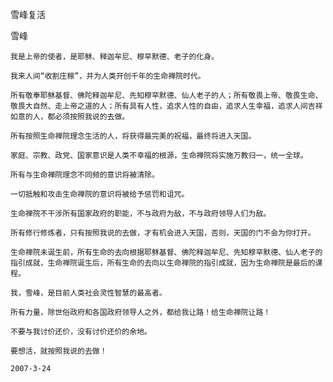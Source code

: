 雪峰复活

雪峰


    我是上帝的使者，是耶稣、释迦牟尼、穆罕默德、老子的化身。

    我来人间“收割庄稼”，并为人类开创千年的生命禅院时代。

    所有敬奉耶稣基督、佛陀释迦牟尼、先知穆罕默德、仙人老子的人；所有敬畏上帝、敬畏生命、敬畏大自然、走上帝之道的人；所有具有人性，追求人性的自由，追求人生幸福，追求人间吉祥如意的人，都必须按照我说的去做。

    所有按照生命禅院理念生活的人，将获得最完美的祝福，最终将进入天国。

    家庭、宗教、政党、国家意识是人类不幸福的根源，生命禅院将实施万教归一，统一全球。

    所有与生命禅院理念不同频的意识将被清除。

    一切抵触和攻击生命禅院的意识将被给予惩罚和诅咒。

    生命禅院不干涉所有国家政府的职能，不与政府为敌，不与政府领导人们为敌。

    所有修行修炼者，只有按照我说的去做，才有机会进入天国，否则，天国的门不会为你打开。

    生命禅院未诞生前，所有生命的去向根据耶稣基督、佛陀释迦牟尼、先知穆罕默德、仙人老子的指引成就，生命禅院诞生后，所有生命的去向以生命禅院的指引成就，因为生命禅院是最后的课程。

    我，雪峰，是目前人类社会灵性智慧的最高者。

    所有力量，除世俗政府和各国政府领导人之外，都给我让路！给生命禅院让路！

    不要与我讨价还价，没有讨价还价的余地。

    要想活，就按照我说的去做！

    2007-3-24



